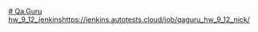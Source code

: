 [# Qa.Guru hw_9_12_jenkins](https://jenkins.autotests.cloud/job/qaguru_hw_9_12_nick/)https://jenkins.autotests.cloud/job/qaguru_hw_9_12_nick/
